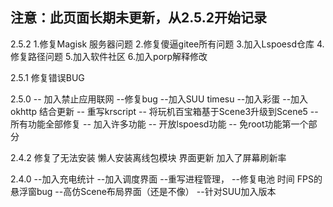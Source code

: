 ## 注意：此页面长期未更新，从2.5.2开始记录

2.5.2
1.修复Magisk 服务器问题
2.修复傻逼gitee所有问题
3.加入Lspoesd仓库
4.修复路径问题
5.加入软件社区
6.加入porp解释修改

2.5.1
修复错误BUG

2.5.0
-- 加入禁止应用联网
--修复bug
--加入SUU timesu
--加入彩蛋
--加入okhttp
结合更新
-- 重写krscript
-- 将玩机百宝箱基于Scene3升级到Scene5
-- 所有功能全部修复
-- 加入许多功能
-- 开放lspoesd功能
-- 免root功能第一个部分

2.4.2
修复了无法安装
懒人安装离线包模块
界面更新
加入了屏幕刷新率

2.4.0
--加入充电统计
--加入调度界面
--重写进程管理，
--修复电池 时间 FPS的悬浮窗bug
--高仿Scene布局界面（还是不像）
--针对SUU加入版本
